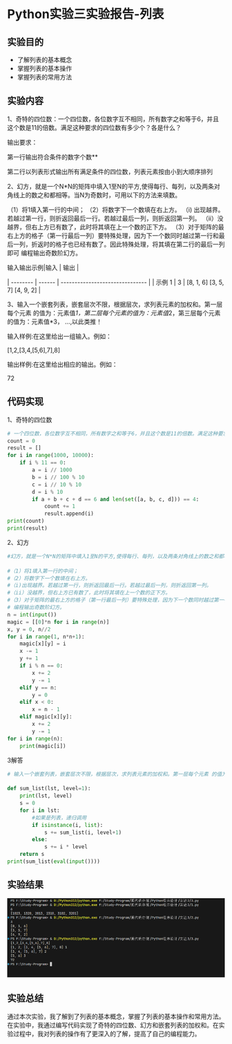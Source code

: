 # Python实验三实验报告-列表

## 实验目的

- 了解列表的基本概念
- 掌握列表的基本操作
- 掌握列表的常用方法

## 实验内容

1、奇特的四位数：一个四位数，各位数字互不相同，所有数字之和等于6，并且这个数是11的倍数。满足这种要求的四位数有多少个？各是什么？

输出要求：

第一行输出符合条件的数字个数**

第二行以列表形式输出所有满足条件的四位数，列表元素按由小到大顺序排列

2、幻方，就是一个N*N的矩阵中填入1至N的平方,使得每行、每列，以及两条对角线上的数之和都相等。当N为奇数时，可用以下的方法来填数。

（1）将1填入第一行的中间；
（2）将数字下一个数填在右上方。
    （i) 出现越界。若越过第一行，则折返回最后一行。若越过最后一列，则折返回第一列。
    （ii）没越界，但右上方已有数了，此时将其填在上一个数的正下方。
（3）对于矩阵的最右上方的格子（第一行最后一列）要特殊处理，因为下一个数同时越过第一行和最后一列，折返时的格子也已经有数了。因此特殊处理，将其填在第二行的最后一列即可
编程输出奇数阶幻方。

输入输出示例|输入 | 输出 |

| -------- | ------ | ------------------------------- |
| 示例 1 | 3    | [8, 1, 6] [3, 5, 7] [4, 9, 2] |

3、输入一个嵌套列表，嵌套层次不限，根据层次，求列表元素的加权和。第一层每个元素 的值为：元素值*1，第二层每个元素的值为：元素值*2，第三层每个元素的值为：元素值*3， ...,以此类推！

输入样例:在这里给出一组输入。例如：

[1,2,[3,4,[5,6],7],8]

输出样例:在这里给出相应的输出。例如：

72

## 代码实现

1、奇特的四位数

```python
# 一个四位数，各位数字互不相同，所有数字之和等于6，并且这个数是11的倍数。满足这种要求的四位数有多少个？各是什么？
count = 0
result = []
for i in range(1000, 10000):
    if i % 11 == 0:
        a = i // 1000
        b = i // 100 % 10
        c = i // 10 % 10
        d = i % 10
        if a + b + c + d == 6 and len(set([a, b, c, d])) == 4:
            count += 1
            result.append(i)
print(count)
print(result)
```

2、幻方

```python
#幻方，就是一个N*N的矩阵中填入1至N的平方,使得每行、每列，以及两条对角线上的数之和都相等。当N为奇数时，可用以下的方法来填数。

#（1）将1填入第一行的中间；
#（2）将数字下一个数填在右上方。
#（i)出现越界。若越过第一行，则折返回最后一行。若越过最后一列，则折返回第一列。
#（ii）没越界，但右上方已有数了，此时将其填在上一个数的正下方。
#（3）对于矩阵的最右上方的格子（第一行最后一列）要特殊处理，因为下一个数同时越过第一行和最后一列，折返时的格子也已经有数了。因此特殊处理，将其填在第二行的最后一列即可.
# 编程输出奇数阶幻方。
n = int(input())
magic = [[0]*n for i in range(n)]
x, y = 0, n//2
for i in range(1, n*n+1):
    magic[x][y] = i
    x -= 1
    y += 1
    if i % n == 0:
        x += 2
        y -= 1
    elif y == n:
        y = 0
    elif x < 0:
        x = n - 1
    elif magic[x][y]:
        x += 2
        y -= 1
for i in range(n):
    print(magic[i])
```

3解答
  
```python
# 输入一个嵌套列表，嵌套层次不限，根据层次，求列表元素的加权和。第一层每个元素 的值为：元素值*1，第二层每个元素的值为：元素值*2，第三层每个元素的值为：元素值*3， ...,以此类推！

def sum_list(lst, level=1):
    print(lst, level)
    s = 0
    for i in lst:
        #如果是列表，递归调用
        if isinstance(i, list):
            s += sum_list(i, level+1)
        else:
            s += i * level
    return s
print(sum_list(eval(input())))
```

## 实验结果

![1729516407168](image/实验3/1729516407168.png)

## 实验总结

通过本次实验，我了解到了列表的基本概念，掌握了列表的基本操作和常用方法。在实验中，我通过编写代码实现了奇特的四位数、幻方和嵌套列表的加权和。在实验过程中，我对列表的操作有了更深入的了解，提高了自己的编程能力。
